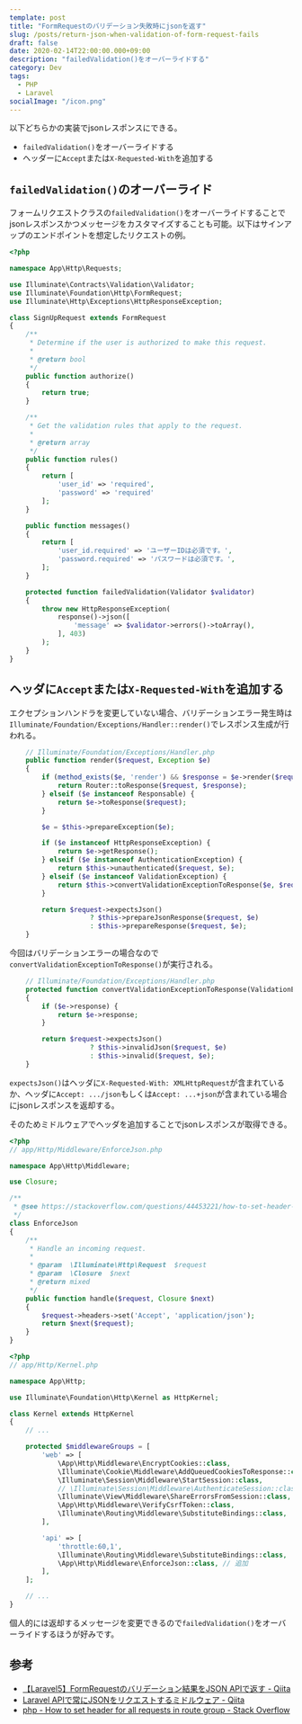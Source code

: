 ```yaml
---
template: post
title: "FormRequestのバリデーション失敗時にjsonを返す"
slug: /posts/return-json-when-validation-of-form-request-fails
draft: false
date: 2020-02-14T22:00:00.000+09:00
description: "failedValidation()をオーバーライドする"
category: Dev
tags:
  - PHP
  - Laravel
socialImage: "/icon.png"
---
```

以下どちらかの実装でjsonレスポンスにできる。

* `failedValidation()`をオーバーライドする
* ヘッダーに`Accept`または`X-Requested-With`を追加する

## `failedValidation()`のオーバーライド

フォームリクエストクラスの`failedValidation()`をオーバーライドすることでjsonレスポンスかつメッセージをカスタマイズすることも可能。以下はサインアップのエンドポイントを想定したリクエストの例。

```php
<?php

namespace App\Http\Requests;

use Illuminate\Contracts\Validation\Validator;
use Illuminate\Foundation\Http\FormRequest;
use Illuminate\Http\Exceptions\HttpResponseException;

class SignUpRequest extends FormRequest
{
    /**
     * Determine if the user is authorized to make this request.
     *
     * @return bool
     */
    public function authorize()
    {
        return true;
    }

    /**
     * Get the validation rules that apply to the request.
     *
     * @return array
     */
    public function rules()
    {
        return [
            'user_id' => 'required',
            'password' => 'required'
        ];
    }

    public function messages()
    {
        return [
            'user_id.required' => 'ユーザーIDは必須です。',
            'password.required' => 'パスワードは必須です。',
        ];
    }

    protected function failedValidation(Validator $validator)
    {
        throw new HttpResponseException(
            response()->json([
                'message' => $validator->errors()->toArray(),
            ], 403)
        );
    }
}
```

## ヘッダに`Accept`または`X-Requested-With`を追加する

エクセプションハンドラを変更していない場合、バリデーションエラー発生時は`Illuminate/Foundation/Exceptions/Handler::render()`でレスポンス生成が行われる。

```php
    // Illuminate/Foundation/Exceptions/Handler.php
    public function render($request, Exception $e)
    {
        if (method_exists($e, 'render') && $response = $e->render($request)) {
            return Router::toResponse($request, $response);
        } elseif ($e instanceof Responsable) {
            return $e->toResponse($request);
        }

        $e = $this->prepareException($e);

        if ($e instanceof HttpResponseException) {
            return $e->getResponse();
        } elseif ($e instanceof AuthenticationException) {
            return $this->unauthenticated($request, $e);
        } elseif ($e instanceof ValidationException) {
            return $this->convertValidationExceptionToResponse($e, $request);
        }

        return $request->expectsJson()
                    ? $this->prepareJsonResponse($request, $e)
                    : $this->prepareResponse($request, $e);
    }
```

今回はバリデーションエラーの場合なので`convertValidationExceptionToResponse()`が実行される。

```php
    // Illuminate/Foundation/Exceptions/Handler.php
    protected function convertValidationExceptionToResponse(ValidationException $e, $request)
    {
        if ($e->response) {
            return $e->response;
        }

        return $request->expectsJson()
                    ? $this->invalidJson($request, $e)
                    : $this->invalid($request, $e);
    }
```

`expectsJson()`はヘッダに`X-Requested-With: XMLHttpRequest`が含まれているか、ヘッダに`Accept: .../json`もしくは`Accept: ...+json`が含まれている場合にjsonレスポンスを返却する。

そのためミドルウェアでヘッダを追加することでjsonレスポンスが取得できる。

```php
<?php
// app/Http/Middleware/EnforceJson.php

namespace App\Http\Middleware;

use Closure;

/**
 * @see https://stackoverflow.com/questions/44453221/how-to-set-header-for-all-requests-in-route-group
 */
class EnforceJson
{
    /**
     * Handle an incoming request.
     *
     * @param  \Illuminate\Http\Request  $request
     * @param  \Closure  $next
     * @return mixed
     */
    public function handle($request, Closure $next)
    {
        $request->headers->set('Accept', 'application/json');
        return $next($request);
    }
}
```

```php
<?php
// app/Http/Kernel.php

namespace App\Http;

use Illuminate\Foundation\Http\Kernel as HttpKernel;

class Kernel extends HttpKernel
{
    // ...

    protected $middlewareGroups = [
        'web' => [
            \App\Http\Middleware\EncryptCookies::class,
            \Illuminate\Cookie\Middleware\AddQueuedCookiesToResponse::class,
            \Illuminate\Session\Middleware\StartSession::class,
            // \Illuminate\Session\Middleware\AuthenticateSession::class,
            \Illuminate\View\Middleware\ShareErrorsFromSession::class,
            \App\Http\Middleware\VerifyCsrfToken::class,
            \Illuminate\Routing\Middleware\SubstituteBindings::class,
        ],

        'api' => [
            'throttle:60,1',
            \Illuminate\Routing\Middleware\SubstituteBindings::class,
            \App\Http\Middleware\EnforceJson::class, // 追加
        ],
    ];

    // ...
}
```

個人的には返却するメッセージを変更できるので`failedValidation()`をオーバーライドするほうが好みです。

## 参考

* [【Laravel5】FormRequestのバリデーション結果をJSON APIで返す - Qiita](https://qiita.com/junsan50/items/ec7f810decd3b82d3d76)
* [Laravel APIで常にJSONをリクエストするミドルウェア - Qiita](https://qiita.com/kd9951/items/9b6ef7d2c505522d873b)
* [php - How to set header for all requests in route group - Stack Overflow](https://stackoverflow.com/questions/44453221/how-to-set-header-for-all-requests-in-route-group)
